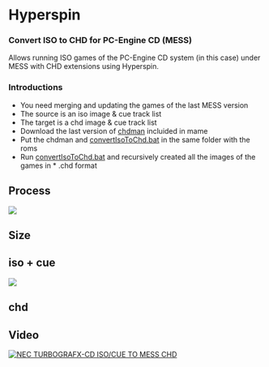 # Hyperspin 

### Convert ISO to CHD for PC-Engine CD (MESS)
Allows running ISO games of the PC-Engine CD system (in this case) under MESS with CHD extensions using Hyperspin.

### Introductions 
* You need merging and updating the games of the last MESS version
* The source is an iso image & cue track list
* The target is a chd image & cue track list
* Download the last version of [chdman](https://www.mamedev.org/release.php) incluided in mame
* Put the chdman and [convertIsoToChd.bat](https://github.com/vicboma1/Hyperspin-convert-iso-to-chd-pc-engine-cd-for-mess/raw/master/script/convertISOtoCHD.bat) in the same folder with the roms
* Run [convertIsoToChd.bat](https://github.com/vicboma1/Hyperspin-convert-iso-to-chd-pc-engine-cd-for-mess/raw/master/script/convertISOtoCHD.bat) and recursively created all the images of the games in * .chd format

## Process

![](https://github.com/vicboma1/Hyperspin-convert-iso-to-chd-pc-engine-cd-for-mess/blob/master/images/chdmanToChd.gif)

## Size

## iso + cue

![](https://github.com/vicboma1/Hyperspin-convert-iso-to-chd-pc-engine-cd-for-mess/raw/master/images/chd.png)

## chd


## Video
[![NEC TURBOGRAFX-CD ISO/CUE TO MESS CHD](https://github.com/vicboma1/Hyperspin-convert-iso-to-chd-pc-engine-cd-for-mess/raw/master/images/preYoutube.png)](https://youtu.be/ChgCzShdApc "NEC TURBOGRAFX-CD ISO/CUE TO MESS CHD")


